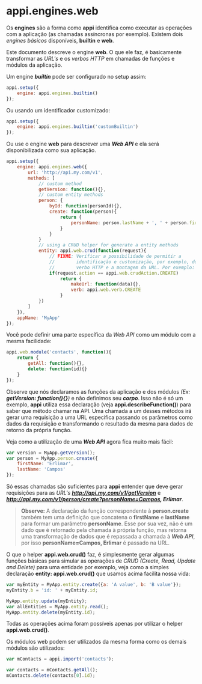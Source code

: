 # appi.engines.web

Os __engines__ são a forma como __appi__ identifica como executar as operações com a aplicação (as chamadas assíncronas por exemplo). Existem dois _engines básicos_ disponíveis, __builtin__ e __web__.

Este documento descreve o engine __web__. O que ele faz, é basicamente transformar as _URL's_ e os _verbos HTTP_ em chamadas de funções e módulos da aplicação.

Um engine ___builtin___ pode ser configurado no setup assim:

```js
appi.setup({
    engine: appi.engines.builtin()
});
```

Ou usando um identificador customizado:

```js
appi.setup({
    engine: appi.engines.builtin('customBuiltin')
});
```

Ou use o engine __web__ para descrever uma ___Web API___ e ela será disponibilizada como sua aplicação.

```js
appi.setup({
    engine: appi.engines.web({
        url: 'http://api.my.com/v1',
        methods: [
            // custom method
            getVersion: function(){},
            // custom entity methods
            person: {
                byId: function(personId){},
                create: function(person){
                    return {
                        personName: person.lastName + ', ' + person.firstName
                    }
                }
            }
            // using a CRUD helper for generate a entity methods
            entity: appi.web.crud(function(request){
                // FIXME: Verificar a possibilidade de permitir a
                //        identificação e customização, por exemplo, do
                //        verbo HTTP e a montagem da URL. Por exemplo:
                if(request.action == appi.web.crudAction.CREATE)
                    return {
                        makeUrl: function(data){},
                        verb: appi.web.verb.CREATE
                    }
            })
        ]
    }),
    appName: 'MyApp'
});
```

Você pode definir uma parte específica da _Web API_ como um módulo com a mesma facilidade:

```js
appi.web.module('contacts', function(){
    return {
        getAll: function(){},
        delete: function(id){}
    }
});
```

Observe que nós declaramos as funções da aplicação e dos módulos _(Ex: __getVersion: function(){}__)_ e não definimos seu ___corpo___. Isso não é só um exemplo, __appi__ utiliza essa declaração (veja __appi.describeFunction()__) para saber que método chamar na API. Uma chamada a um desses métodos irá gerar uma requisição a uma URL específica passando os parâmetros como dados da requisição e transformando o resultado da mesma para dados de retorno da própria função.

Veja como a utilização de uma ___Web API___ agora fica muito mais fácil:

```js
var version = MyApp.getVersion();
var person = MyApp.person.create({
    firstName: 'Erlimar',
    lastName: 'Campos'
});
```

Só essas chamadas são suficientes para __appi__ entender que deve gerar requisições para as _URL's_ ___http://api.my.com/v1/getVersion___ e ___http://api.my.com/v1/person/create?personName=Campos, Erlimar___.

> __Observe:__ A declaração da função correspondente à __person.create__ também tem uma definição que concatena o __firstName__ e __lastName__ para formar um parâmetro __personName__. Esse por sua vez, não é um dado que é retornado pela chamada à própria função, mas retorna uma transformação de dados que é repassada a chamada à ___Web API___, por isso __personName=Campos, Erlimar__ é passado na URL.

O que o helper __appi.web.crud()__ faz, é simplesmente gerar algumas funções básicas para simular as operações de _CRUD (Create, Read, Update and Delete)_ para uma entidade por exemplo, veja como a simples declaração __entity: appi.web.crud()__ que usamos acima facilita nossa vida:

```js
var myEntity = MyApp.entity.create({a: 'A value', b: 'B value'});
myEntity.b = 'id: ' + myEntity.id;

MyApp.entity.update(myEntity);
var allEntities = MyApp.entity.read();
MyApp.entity.delete(myEntity.id);
```

Todas as operações acima foram possíveis apenas por utilizar o helper __appi.web.crud()__.

Os módulos web podem ser utilizados da mesma forma como os demais módulos são utilizados:

```js
var mContacts = appi.import('contacts');

var contacts = mContacts.getAll();
mContacts.delete(contacts[0].id);
```